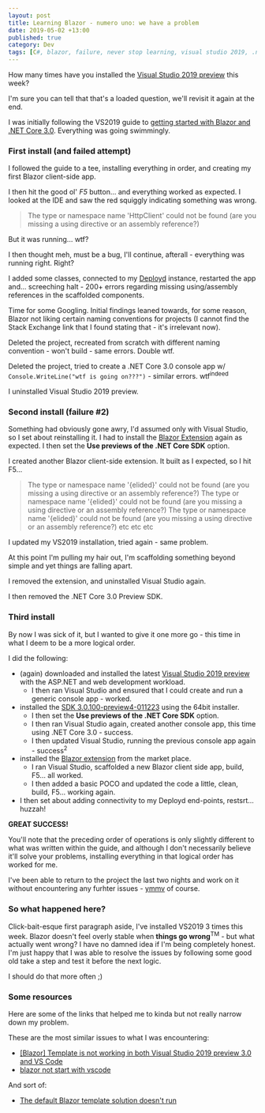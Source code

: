 ```yaml
---
layout: post
title: Learning Blazor - numero uno: we have a problem
date: 2019-05-02 +13:00
published: true
category: Dev
tags: [C#, blazor, failure, never stop learning, visual studio 2019, .net core 3.0, better late than never]
---
```


How many times have you installed the [Visual Studio 2019 preview](https://visualstudio.microsoft.com/vs/preview/) this week?

I'm sure you can tell that that's a loaded question, we'll revisit it again at the end.

I was initially following the VS2019 guide to [getting started with Blazor and .NET Core 3.0](https://docs.microsoft.com/en-us/aspnet/core/blazor/get-started?view=aspnetcore-3.0&tabs=visual-studio). Everything was going swimmingly.


### First install (and failed attempt)

I followed the guide to a tee, installing everything in order, and creating my first Blazor client-side app.

I then hit the good ol' *F5* button... and everything worked as expected. I looked at the IDE and saw the red squiggly indicating something was wrong.

> The type or namespace name 'HttpClient' could not be found (are you missing a using directive or an assembly reference?)

But it was running... wtf?

I then thought meh, must be a bug, I'll continue, afterall - everything was running right. Right?

I added some classes, connected to my [Deployd](https://deployd.com/) instance, restarted the app and... screeching halt - 200+ errors regarding missing using/assembly references in the scaffolded components.

Time for some Googling. Initial findings leaned towards, for some reason, Blazor not liking certain naming conventions for projects (I cannot find the Stack Exchange link that I found stating that - it's irrelevant now).

Deleted the project, recreated from scratch with different naming convention - won't build - same errors. Double wtf.

Deleted the project, tried to create a .NET Core 3.0 console app w/ `Console.WriteLine("wtf is going on???")` - similar errors. wtf<sup>indeed</sup>

I uninstalled Visual Studio 2019 preview.


### Second install (failure #2)

Something had obviously gone awry, I'd assumed only with Visual Studio, so I set about reinstalling it. I had to install the [Blazor Extension](https://go.microsoft.com/fwlink/?linkid=870389) again as expected. I then set the **Use previews of the .NET Core SDK** option.

I created another Blazor client-side extension. It built as I expected, so I hit F5...

> The type or namespace name '{elided}' could not be found (are you missing a using directive or an assembly reference?)
> The type or namespace name '{elided}' could not be found (are you missing a using directive or an assembly reference?)
> The type or namespace name '{elided}' could not be found (are you missing a using directive or an assembly reference?)
> etc etc etc

I updated my VS2019 installation, tried again - same problem.

At this point I'm pulling my hair out, I'm scaffolding something beyond simple and yet things are falling apart.

I removed the extension, and uninstalled Visual Studio again.

I then removed the .NET Core 3.0 Preview SDK.


### Third install

By now I was sick of it, but I wanted to give it one more go - this time in what I deem to be a more logical order.

I did the following:
- (again) downloaded and installed the latest [Visual Studio 2019 preview](https://visualstudio.microsoft.com/vs/preview/) with the ASP.NET and web development workload.
  - I then ran Visual Studio and ensured that I could create and run a generic console app - worked.
- installed the [SDK 3.0.100-preview4-011223](https://dotnet.microsoft.com/download/thank-you/dotnet-sdk-3.0.100-preview4-windows-x64-installer) using the 64bit installer.
  - I then set the **Use previews of the .NET Core SDK** option.
  - I then ran Visual Studio again, created another console app, this time using .NET Core 3.0 - success.
  - I then updated Visual Studio, running the previous console app again - success<sup>2</sup>
- installed the [Blazor extension](https://go.microsoft.com/fwlink/?linkid=870389) from the market place.
  - I ran Visual Studio, scaffolded a new Blazor client side app, build, F5... all worked.
  - I then added a basic POCO and updated the code a little, clean, build, F5... working again.
- I then set about adding connectivity to my Deployd end-points, restsrt... huzzah!

**GREAT SUCCESS!**

You'll note that the preceding order of operations is only slightly different to what was written within the guide, and although I don't necessarily believe it'll solve your problems, installing everything in that logical order has worked for me.

I've been able to return to the project the last two nights and work on it without encountering any furhter issues - [ymmv](https://dictionary.cambridge.org/dictionary/english/ymmv) of course.


### So what happened here?

Click-bait-esque first paragraph aside, I've installed VS2019 3 times this week. Blazor doesn't feel overly stable when **things go wrong**<sup>TM</sup> - but what actually went wrong? I have no damned idea if I'm being completely honest. I'm just happy that I was able to resolve the issues by following some good old take a step and test it before the next logic.

I should do that more often ;)


### Some resources

Here are some of the links that helped me to kinda but not really narrow down my problem.

These are the most similar issues to what I was encountering:
- [[Blazor] Template is not working in both Visual Studio 2019 preview 3.0 and VS Code](https://github.com/aspnet/AspNetCore/issues/7952)
- [blazor not start with vscode](https://github.com/Microsoft/vscode/issues/72701)

And sort of:
- [The default Blazor template solution doesn't run](https://github.com/aspnet/AspNetCore/issues/8074)
